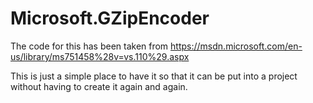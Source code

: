 # Microsoft.GZipEncoder
The code for this has been taken from https://msdn.microsoft.com/en-us/library/ms751458%28v=vs.110%29.aspx

This is just a simple place to have it so that it can be put into a project without having to create it again and again.
